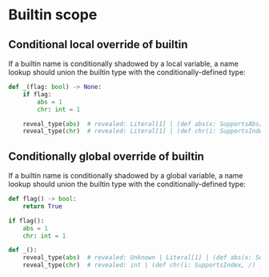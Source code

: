 # Builtin scope

## Conditional local override of builtin

If a builtin name is conditionally shadowed by a local variable, a name lookup should union the
builtin type with the conditionally-defined type:

```py
def _(flag: bool) -> None:
    if flag:
        abs = 1
        chr: int = 1

    reveal_type(abs)  # revealed: Literal[1] | (def abs(x: SupportsAbs[_T], /) -> _T)
    reveal_type(chr)  # revealed: Literal[1] | (def chr(i: SupportsIndex, /) -> str)
```

## Conditionally global override of builtin

If a builtin name is conditionally shadowed by a global variable, a name lookup should union the
builtin type with the conditionally-defined type:

```py
def flag() -> bool:
    return True

if flag():
    abs = 1
    chr: int = 1

def _():
    reveal_type(abs)  # revealed: Unknown | Literal[1] | (def abs(x: SupportsAbs[_T], /) -> _T)
    reveal_type(chr)  # revealed: int | (def chr(i: SupportsIndex, /) -> str)
```
